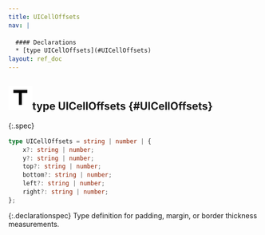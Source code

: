 ```yaml
---
title: UICellOffsets
nav: |

  #### Declarations
  * [type UICellOffsets](#UICellOffsets)
layout: ref_doc
---
```


## ![](/assets/icons/spec-type.svg)type UICellOffsets {#UICellOffsets}
{:.spec}

```typescript
type UICellOffsets = string | number | {
    x?: string | number;
    y?: string | number;
    top?: string | number;
    bottom?: string | number;
    left?: string | number;
    right?: string | number;
};
```
{:.declarationspec}
Type definition for padding, margin, or border thickness measurements.

